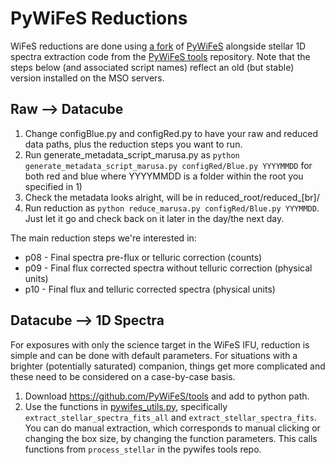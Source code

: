 # PyWiFeS Reductions
WiFeS reductions are done using [a fork](https://github.com/marusazerjal/pipeline) of [PyWiFeS](https://github.com/PyWiFeS/pipelin) alongside stellar 1D spectra extraction code from the [PyWiFeS tools](https://github.com/PyWiFeS/tools) repository. Note that the steps below (and associated script names) reflect an old (but stable) version installed on the MSO servers.

## Raw --> Datacube
1. Change configBlue.py and configRed.py to have your raw and reduced data paths, plus the reduction steps you want to run.
2. Run generate_metadata_script_marusa.py as `python generate_metadata_script_marusa.py configRed/Blue.py YYYYMMDD` for both red and blue where YYYYMMDD is a folder within the root you specified in 1)
3. Check the metadata looks alright, will be in reduced_root/reduced_[br]/
4. Run reduction as `python reduce_marusa.py configRed/Blue.py YYYMMDD`. Just let it go and check back on it later in the day/the next day.

The main reduction steps we're interested in:
- p08 - Final spectra pre-flux or telluric correction (counts)
- p09 - Final flux corrected spectra without telluric correction (physical units)
- p10 - Final flux and telluric corrected spectra (physical units)

## Datacube --> 1D Spectra
For exposures with only the science target in the WiFeS IFU, reduction is simple and can be done with default parameters. For situations with a brighter (potentially saturated) companion, things get more complicated and these need to be considered on a case-by-case basis. 
1. Download https://github.com/PyWiFeS/tools and add to python path. 
2. Use the functions in [pywifes_utils.py](https://github.com/marusazerjal/pipeline/blob/master/utils/pywifes_utils.py), specifically `extract_stellar_spectra_fits_all` and `extract_stellar_spectra_fits`. You can do manual extraction, which corresponds to manual clicking or changing the box size, by changing the function parameters. This calls functions from `process_stellar` in the pywifes tools repo.

